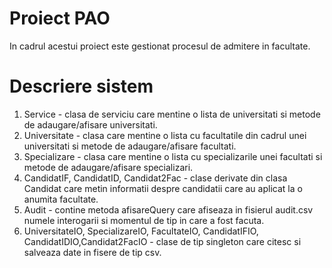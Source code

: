 # Proiect PAO
In cadrul acestui proiect este gestionat procesul de admitere in facultate.
# Descriere sistem
1. Service - clasa de serviciu care mentine o lista de universitati si metode de adaugare/afisare universitati.
2. Universitate - clasa care mentine o lista cu facultatile din cadrul unei universitati si metode de adaugare/afisare facultati.
3. Specializare - clasa care mentine o lista cu specializarile unei facultati si metode de adaugare/afisare specializari.
4. CandidatIF, CandidatID, Candidat2Fac - clase derivate din clasa Candidat care metin informatii despre candidatii care au aplicat la o anumita facultate.
5. Audit - contine metoda afisareQuery care afiseaza in fisierul audit.csv numele interogarii si momentul de tip in care a fost facuta.
6. UniversitateIO, SpecializareIO, FacultateIO, CandidatIFIO, CandidatIDIO,Candidat2FacIO - clase de tip singleton care citesc si salveaza date in fisere de tip csv.
